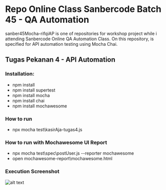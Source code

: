 # Repo Online Class Sanbercode Batch 45 - QA Automation
sanber45Mocha-rifqiAP is one of repositories for workshop project while i attending Sanbercode Online QA Automation Class.
On this repository, is specified for API automation testing using Mocha Chai.

## Tugas Pekanan 4 - API Automation

### Installation:
- npm install
- npm install supertest
- npm install mocha
- npm install chai
- npm install mochawesome

### How to run 
- npx mocha test\kasirAja-tugas4.js

### How to run with Mochawesome UI Report
- npx mocha test\spec\postUser.js --reporter mochawesome
- open mochawesome-report\mochawesome.html

### Execution Screenshot
![alt text](https://)